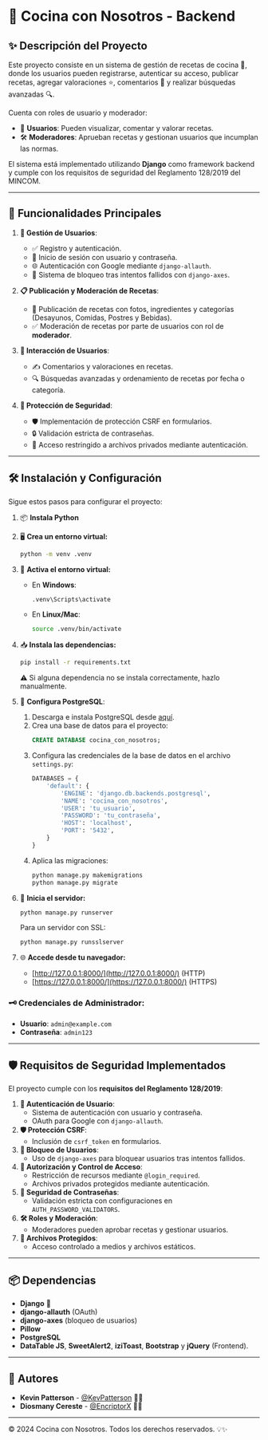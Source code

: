 # 🍳 Cocina con Nosotros - Backend

## ✨ Descripción del Proyecto
Este proyecto consiste en un sistema de gestión de recetas de cocina 🥗, donde los usuarios pueden registrarse, autenticar su acceso, publicar recetas, agregar valoraciones ⭐, comentarios 💬 y realizar búsquedas avanzadas 🔍.

Cuenta con roles de usuario y moderador:
- 👤 **Usuarios**: Pueden visualizar, comentar y valorar recetas.
- 🛠️ **Moderadores**: Aprueban recetas y gestionan usuarios que incumplan las normas.

El sistema está implementado utilizando **Django** como framework backend y cumple con los requisitos de seguridad del Reglamento 128/2019 del MINCOM.

---

## 🎯 Funcionalidades Principales
1. **👥 Gestión de Usuarios**:
   - ✅ Registro y autenticación.
   - 🔑 Inicio de sesión con usuario y contraseña.
   - 🌐 Autenticación con Google mediante `django-allauth`.
   - 🚫 Sistema de bloqueo tras intentos fallidos con `django-axes`.

2. **📋 Publicación y Moderación de Recetas**:
   - 📸 Publicación de recetas con fotos, ingredientes y categorías (Desayunos, Comidas, Postres y Bebidas).
   - ✅ Moderación de recetas por parte de usuarios con rol de **moderador**.

3. **💬 Interacción de Usuarios**:
   - ✍️ Comentarios y valoraciones en recetas.
   - 🔍 Búsquedas avanzadas y ordenamiento de recetas por fecha o categoría.

4. **🔐 Protección de Seguridad**:
   - 🛡️ Implementación de protección CSRF en formularios.
   - 🔒 Validación estricta de contraseñas.
   - 📂 Acceso restringido a archivos privados mediante autenticación.

---

## 🛠️ Instalación y Configuración
Sigue estos pasos para configurar el proyecto:

1. 📦 **Instala Python**
2. 🖥️ **Crea un entorno virtual:**
   ```bash
   python -m venv .venv
   ```
3. 🔌 **Activa el entorno virtual:**
   - En **Windows**:
     ```bash
     .venv\Scripts\activate
     ```
   - En **Linux/Mac**:
     ```bash
     source .venv/bin/activate
     ```
4. 📥 **Instala las dependencias:**
   ```bash
   pip install -r requirements.txt
   ```
   ⚠️ Si alguna dependencia no se instala correctamente, hazlo manualmente.

5. 🐘 **Configura PostgreSQL**:
   1. Descarga e instala PostgreSQL desde [aquí](https://www.postgresql.org/download/).
   2. Crea una base de datos para el proyecto:
      ```sql
      CREATE DATABASE cocina_con_nosotros;
      ```
   3. Configura las credenciales de la base de datos en el archivo `settings.py`:
      ```python
      DATABASES = {
          'default': {
              'ENGINE': 'django.db.backends.postgresql',
              'NAME': 'cocina_con_nosotros',
              'USER': 'tu_usuario',
              'PASSWORD': 'tu_contraseña',
              'HOST': 'localhost',
              'PORT': '5432',
          }
      }
      ```
   4. Aplica las migraciones:
      ```bash
      python manage.py makemigrations
      python manage.py migrate
      ```

6. 🚀 **Inicia el servidor:**
   ```bash
   python manage.py runserver
   ```
   Para un servidor con SSL:
   ```bash
   python manage.py runsslserver
   ```

7. 🌐 **Accede desde tu navegador:**
   - [http://127.0.0.1:8000/](http://127.0.0.1:8000/) (HTTP)
   - [https://127.0.0.1:8000/](https://127.0.0.1:8000/) (HTTPS)

### 🗝️ **Credenciales de Administrador:**
- **Usuario**: `admin@example.com`
- **Contraseña**: `admin123`

---

## 🛡️ Requisitos de Seguridad Implementados
El proyecto cumple con los **requisitos del Reglamento 128/2019**:

1. **🔑 Autenticación de Usuario**:
   - Sistema de autenticación con usuario y contraseña.
   - OAuth para Google con `django-allauth`.
2. **🛡️ Protección CSRF**:
   - Inclusión de `csrf_token` en formularios.
3. **🚫 Bloqueo de Usuarios**:
   - Uso de `django-axes` para bloquear usuarios tras intentos fallidos.
4. **🔐 Autorización y Control de Acceso**:
   - Restricción de recursos mediante `@login_required`.
   - Archivos privados protegidos mediante autenticación.
5. **📝 Seguridad de Contraseñas**:
   - Validación estricta con configuraciones en `AUTH_PASSWORD_VALIDATORS`.
6. **🛠️ Roles y Moderación**:
   - Moderadores pueden aprobar recetas y gestionar usuarios.
7. **📂 Archivos Protegidos**:
   - Acceso controlado a medios y archivos estáticos.

---

## 📦 Dependencias
- **Django** 🐍
- **django-allauth** (OAuth)
- **django-axes** (bloqueo de usuarios)
- **Pillow**
- **PostgreSQL**
- **DataTable JS**, **SweetAlert2**, **iziToast**, **Bootstrap** y **jQuery** (Frontend).

---

## 👥 Autores
- **Kevin Patterson** - [@KevPatterson](https://github.com/KevPatterson) 👨‍💻
- **Diosmany Cereste** - [@EncriptorX](https://github.com/EncriptorX) 🧑‍💻

---

© 2024 Cocina con Nosotros. Todos los derechos reservados. 💡✨
